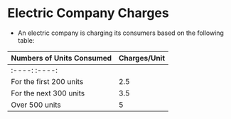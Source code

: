 # Electric Company Charges

- An electric company is charging its consumers based on the following table:

| Numbers of Units Consumed | Charges/Unit |
|-------------------------- | ------------ |
|      :----:                  :----:
| For the first 200 units   | 2.5          |
| For the next 300 units    | 3.5          |
| Over 500 units            | 5            |

